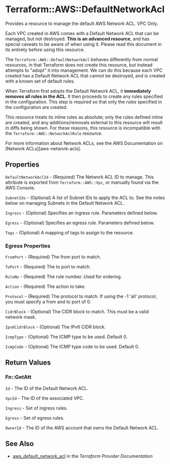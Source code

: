 # Terraform::AWS::DefaultNetworkAcl

Provides a resource to manage the default AWS Network ACL. VPC Only.

Each VPC created in AWS comes with a Default Network ACL that can be managed, but not
destroyed. **This is an advanced resource**, and has special caveats to be aware
of when using it. Please read this document in its entirety before using this
resource.

The `Terraform::AWS::DefaultNetworkAcl` behaves differently from normal resources, in that
Terraform does not _create_ this resource, but instead attempts to "adopt" it
into management. We can do this because each VPC created has a Default Network
ACL that cannot be destroyed, and is created with a known set of default rules.

When Terraform first adopts the Default Network ACL, it **immediately removes all
rules in the ACL**. It then proceeds to create any rules specified in the
configuration. This step is required so that only the rules specified in the
configuration are created.

This resource treats its inline rules as absolute; only the rules defined
inline are created, and any additions/removals external to this resource will
result in diffs being shown. For these reasons, this resource is incompatible with the
`Terraform::AWS::NetworkAclRule` resource.

For more information about Network ACLs, see the AWS Documentation on
[Network ACLs][aws-network-acls].

## Properties

`DefaultNetworkAclId` - (Required) The Network ACL ID to manage. This attribute is exported from `Terraform::AWS::Vpc`, or manually found via the AWS Console.

`SubnetIds` - (Optional) A list of Subnet IDs to apply the ACL to. See the notes below on managing Subnets in the Default Network ACL.

`Ingress` - (Optional) Specifies an ingress rule. Parameters defined below.

`Egress` - (Optional) Specifies an egress rule. Parameters defined below.

`Tags` - (Optional) A mapping of tags to assign to the resource.

### Egress Properties

`FromPort` - (Required) The from port to match.

`ToPort` - (Required) The to port to match.

`RuleNo` - (Required) The rule number. Used for ordering.

`Action` - (Required) The action to take.

`Protocol` - (Required) The protocol to match. If using the -1 'all' protocol, you must specify a from and to port of 0.

`CidrBlock` - (Optional) The CIDR block to match. This must be a valid network mask.

`Ipv6CidrBlock` - (Optional) The IPv6 CIDR block.

`IcmpType` - (Optional) The ICMP type to be used. Default 0.

`IcmpCode` - (Optional) The ICMP type code to be used. Default 0.


## Return Values

### Fn::GetAtt

`Id` - The ID of the Default Network ACL.

`VpcId` -  The ID of the associated VPC.

`Ingress` - Set of ingress rules.

`Egress` - Set of egress rules.

`OwnerId` - The ID of the AWS account that owns the Default Network ACL.

## See Also

* [aws_default_network_acl](https://www.terraform.io/docs/providers/aws/r/default_network_acl.html) in the _Terraform Provider Documentation_